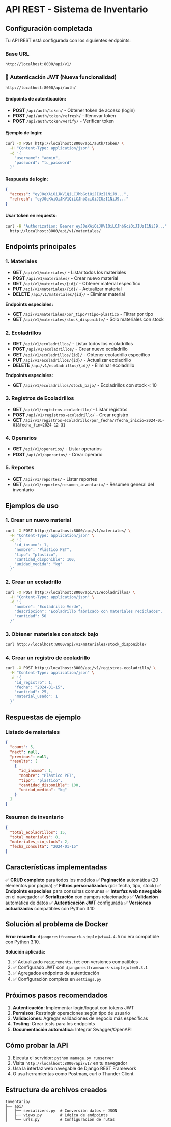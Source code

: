 # API REST - Sistema de Inventario


## Configuración completada

Tu API REST está configurada con los siguientes endpoints:

### Base URL
```
http://localhost:8000/api/v1/
```

### 🔐 Autenticación JWT (Nueva funcionalidad)
```
http://localhost:8000/api/auth/
```

#### Endpoints de autenticación:
- **POST** `/api/auth/token/` - Obtener token de acceso (login)
- **POST** `/api/auth/token/refresh/` - Renovar token
- **POST** `/api/auth/token/verify/` - Verificar token

#### Ejemplo de login:
```bash
curl -X POST http://localhost:8000/api/auth/token/ \
  -H "Content-Type: application/json" \
  -d '{
    "username": "admin",
    "password": "tu_password"
  }'
```

#### Respuesta de login:
```json
{
  "access": "eyJ0eXAiOiJKV1QiLCJhbGciOiJIUzI1NiJ9...",
  "refresh": "eyJ0eXAiOiJKV1QiLCJhbGciOiJIUzI1NiJ9..."
}
```

#### Usar token en requests:
```bash
curl -H "Authorization: Bearer eyJ0eXAiOiJKV1QiLCJhbGciOiJIUzI1NiJ9..." \
  http://localhost:8000/api/v1/materiales/
```

## Endpoints principales

### 1. Materiales
- **GET** `/api/v1/materiales/` - Listar todos los materiales
- **POST** `/api/v1/materiales/` - Crear nuevo material
- **GET** `/api/v1/materiales/{id}/` - Obtener material específico
- **PUT** `/api/v1/materiales/{id}/` - Actualizar material
- **DELETE** `/api/v1/materiales/{id}/` - Eliminar material

**Endpoints especiales:**
- **GET** `/api/v1/materiales/por_tipo/?tipo=plastico` - Filtrar por tipo
- **GET** `/api/v1/materiales/stock_disponible/` - Solo materiales con stock

### 2. Ecoladrillos
- **GET** `/api/v1/ecoladrillos/` - Listar todos los ecoladrillos
- **POST** `/api/v1/ecoladrillos/` - Crear nuevo ecoladrillo
- **GET** `/api/v1/ecoladrillos/{id}/` - Obtener ecoladrillo específico
- **PUT** `/api/v1/ecoladrillos/{id}/` - Actualizar ecoladrillo
- **DELETE** `/api/v1/ecoladrillos/{id}/` - Eliminar ecoladrillo

**Endpoints especiales:**
- **GET** `/api/v1/ecoladrillos/stock_bajo/` - Ecoladrillos con stock < 10

### 3. Registros de Ecoladrillos
- **GET** `/api/v1/registros-ecoladrillo/` - Listar registros
- **POST** `/api/v1/registros-ecoladrillo/` - Crear registro
- **GET** `/api/v1/registros-ecoladrillo/por_fecha/?fecha_inicio=2024-01-01&fecha_fin=2024-12-31`

### 4. Operarios
- **GET** `/api/v1/operarios/` - Listar operarios
- **POST** `/api/v1/operarios/` - Crear operario

### 5. Reportes
- **GET** `/api/v1/reportes/` - Listar reportes
- **GET** `/api/v1/reportes/resumen_inventario/` - Resumen general del inventario

## Ejemplos de uso

### 1. Crear un nuevo material
```bash
curl -X POST http://localhost:8000/api/v1/materiales/ \
  -H "Content-Type: application/json" \
  -d '{
    "id_insumo": 1,
    "nombre": "Plástico PET",
    "tipo": "plastico",
    "cantidad_disponible": 100,
    "unidad_medida": "kg"
  }'
```

### 2. Crear un ecoladrillo
```bash
curl -X POST http://localhost:8000/api/v1/ecoladrillos/ \
  -H "Content-Type: application/json" \
  -d '{
    "nombre": "Ecoladrillo Verde",
    "descripcion": "Ecoladrillo fabricado con materiales reciclados",
    "cantidad": 50
  }'
```

### 3. Obtener materiales con stock bajo
```bash
curl http://localhost:8000/api/v1/materiales/stock_disponible/
```

### 4. Crear un registro de ecoladrillo
```bash
curl -X POST http://localhost:8000/api/v1/registros-ecoladrillo/ \
  -H "Content-Type: application/json" \
  -d '{
    "id_registro": 1,
    "fecha": "2024-01-15",
    "cantidad": 25,
    "material_usado": 1
  }'
```

## Respuestas de ejemplo

### Listado de materiales
```json
{
  "count": 5,
  "next": null,
  "previous": null,
  "results": [
    {
      "id_insumo": 1,
      "nombre": "Plástico PET",
      "tipo": "plastico",
      "cantidad_disponible": 100,
      "unidad_medida": "kg"
    }
  ]
}
```

### Resumen de inventario
```json
{
  "total_ecoladrillos": 15,
  "total_materiales": 8,
  "materiales_sin_stock": 2,
  "fecha_consulta": "2024-01-15"
}
```

## Características implementadas

✅ **CRUD completo** para todos los modelos
✅ **Paginación** automática (20 elementos por página)
✅ **Filtros personalizados** (por fecha, tipo, stock)
✅ **Endpoints especiales** para consultas comunes
✅ **Interfaz web navegable** en el navegador
✅ **Serialización** con campos relacionados
✅ **Validación** automática de datos
✅ **Autenticación JWT** configurada
✅ **Versiones actualizadas** compatibles con Python 3.10

## Solución al problema de Docker

**Error resuelto:** `djangorestframework-simplejwt==4.4.0` no era compatible con Python 3.10.

**Solución aplicada:**
1. ✅ Actualizado `requirements.txt` con versiones compatibles
2. ✅ Configurado JWT con `djangorestframework-simplejwt==5.3.1`
3. ✅ Agregados endpoints de autenticación
4. ✅ Configuración completa en `settings.py`

## Próximos pasos recomendados

1. **Autenticación**: Implementar login/logout con tokens JWT
2. **Permisos**: Restringir operaciones según tipo de usuario
3. **Validaciones**: Agregar validaciones de negocio más específicas
4. **Testing**: Crear tests para los endpoints
5. **Documentación automática**: Integrar Swagger/OpenAPI

## Cómo probar la API

1. Ejecuta el servidor: `python manage.py runserver`
2. Visita `http://localhost:8000/api/v1/` en tu navegador
3. Usa la interfaz web navegable de Django REST Framework
4. O usa herramientas como Postman, curl o Thunder Client

## Estructura de archivos creados

```
Inventario/
├── api/
│   ├── serializers.py  # Conversión datos ↔ JSON
│   ├── views.py        # Lógica de endpoints
│   └── urls.py         # Configuración de rutas
```
